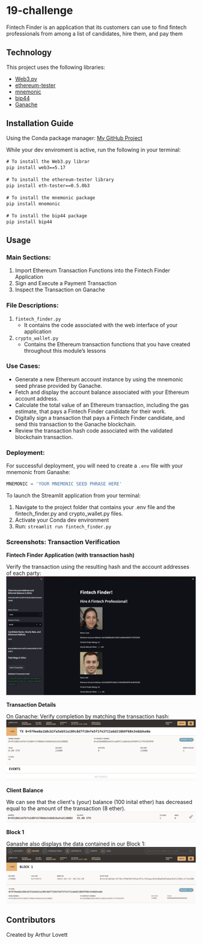 # 19-challenge
 Fintech Finder is an application that its customers can use to find fintech professionals from among a list of candidates, hire them, and pay them


## Technology
This project uses the following libraries:
* [Web3.py](https://web3py.readthedocs.io/en/stable/overview.html)
* [ethereum-tester](https://pypi.org/project/ethereum-tester/0.1.0a4/)
* [mnemonic](https://pypi.org/project/mnemonic/)
* [bip44](https://pypi.org/project/bip44/)
* [Ganache](https://www.trufflesuite.com/ganache)


## Installation Guide
Using the Conda package manager: [My GitHub Project](https://github.com/ALovettII/19-challenge.git)

While your dev enviroment is active, run the following in your terminal: 
```shell
# To install the Web3.py librar
pip install web3==5.17

# To install the ethereum-tester library
pip install eth-tester==0.5.0b3

# To install the mnemonic package
pip install mnemonic

# To install the bip44 package
pip install bip44
```


## Usage
### Main Sections:
1. Import Ethereum Transaction Functions into the Fintech Finder Application
2. Sign and Execute a Payment Transaction
3. Inspect the Transaction on Ganache

### File Descriptions:
1. `fintech_finder.py`
    * It contains the code associated with the web interface of your application
2. `crypto_wallet.py`
    * Contains the Ethereum transaction functions that you have created throughout this module’s lessons

### Use Cases:
* Generate a new Ethereum account instance by using the mnemonic seed phrase provided by Ganache.
* Fetch and display the account balance associated with your Ethereum account address.
* Calculate the total value of an Ethereum transaction, including the gas estimate, that pays a Fintech Finder candidate for their work.
* Digitally sign a transaction that pays a Fintech Finder candidate, and send this transaction to the Ganache blockchain.
* Review the transaction hash code associated with the validated blockchain transaction.

### Deployment:
For successful deployment, you will need to create a `.env` file with your mnemonic from Ganashe:
```python
MNEMONIC = 'YOUR MNEMONIC SEED PHRASE HERE'
```

To launch the Streamlit application from your terminal:
1. Navigate to the project folder that contains your .env file and the fintech_finder.py and crypto_wallet.py files.
2. Activate your Conda dev environment
3. Run:
    `streamlit run fintech_finder.py`


### Screenshots: Transaction Verification
**Fintech Finder Application (with transaction hash)**

Verify the transaction using the resulting hash and the account addresses of each party:
![Fintech Finder](https://github.com/ALovettII/19-challenge/blob/main/Images/ss_app.png)

**Transaction Details**

On Ganache: Verify completion by matching the transaction hash:
![Transaction](https://github.com/ALovettII/19-challenge/blob/main/Images/ss_transaction.png)

**Client Balance**

We can see that the client's (your) balance (100 inital ether) has decreased equal to the amount of the transaction (8 ether).
![Client Balance](https://github.com/ALovettII/19-challenge/blob/main/Images/ss_balance.png)

**Block 1**

Ganashe also displays the data contained in our Block 1:
![Block 1](https://github.com/ALovettII/19-challenge/blob/main/Images/ss_block.png)


## Contributors
Created by Arthur Lovett
